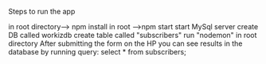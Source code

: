 Steps to run the app

in root directory--> npm install
in root -->npm start
start MySql server
create DB called workizdb
create table called "subscribers"
run "nodemon" in root directory
After submitting the form on the HP you can see results in the database by running query: select * from subscribers;
